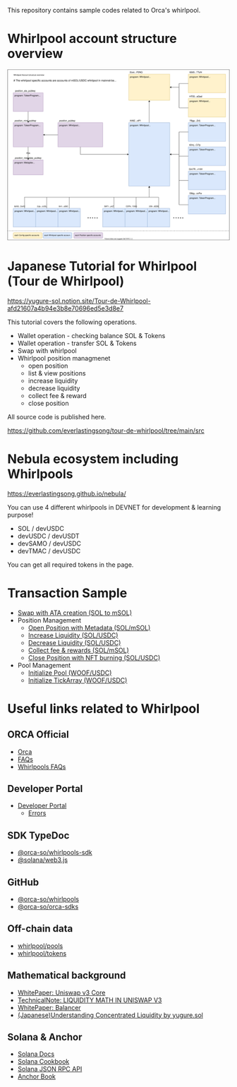 This repository contains sample codes related to Orca's whirlpool.

# Whirlpool account structure overview
![account structure overview](whirlpool_account_structure_overview.svg)

# Japanese Tutorial for Whirlpool (Tour de Whirlpool)
https://yugure-sol.notion.site/Tour-de-Whirlpool-afd21607a4b94e3b8e70696ed5e3d8e7

This tutorial covers the following operations.

* Wallet operation - checking balance SOL & Tokens
* Wallet operation - transfer SOL & Tokens
* Swap with whirlpool
* Whirlpool position managmenet
  * open position
  * list & view positions
  * increase liquidity
  * decrease liquidity
  * collect fee & reward
  * close position

All source code is published here.

https://github.com/everlastingsong/tour-de-whirlpool/tree/main/src

# Nebula ecosystem including Whirlpools
https://everlastingsong.github.io/nebula/

You can use 4 different whirlpools in DEVNET for development & learning purpose!

* SOL / devUSDC
* devUSDC / devUSDT
* devSAMO / devUSDC
* devTMAC / devUSDC

You can get all required tokens in the page.

# Transaction Sample
* [Swap with ATA creation (SOL to mSOL)](https://solscan.io/tx/3fRJohHVpzKTGt23v1oudxRu7M3t4NcMdL5GpdHkb5Zx9zzS8ud9LnDUD4L1pfHDfaPvL17KcpoFuuhghJd2d6yo)
* Position Management
  * [Open Position with Metadata (SOL/mSOL)](https://solscan.io/tx/3deYeJtH3dWAtcWYE6AszuGCJXA1hrb2VWi2amdUWQzZk3BHZ7da5RpqLE2hhNE36DhvEkpLuxr5RwtGnFzQ2YZt)
  * [Increase Liquidity (SOL/USDC)](https://solscan.io/tx/Qjsm5Xc9xZzzL6XN67z83i19qPhyZJHpz65ousM4E7rfHDsoxdrc5jbzDfdQH4BzUxyTUfA7stjbW2LAkJhuPLf)
  * [Decrease Liquidity (SOL/USDC)](https://solscan.io/tx/2Aku1adJ9xpjBwW8J8tQ2tn63DNg2HfkuGQEtzhdjoW6xaATU1rgtjqnd1AmcdfBEweTFZA8Z1TdjrU23rnMeD9Y)
  * [Collect fee & rewards (SOL/mSOL)](https://solscan.io/tx/57QKWfyNgv4dHmL97r18fkb7GZQsGQCuRRVkWTofGB1Z8sz5NB3gJ52Tzy4d4Wzwb4x2G3Krirsu33nTeSSB46Sp)
  * [Close Position with NFT burning (SOL/USDC)](https://solscan.io/tx/5ftZoC24tmvWYbtm5x8cg3SjgY7YBpJB8WQt4uNin9eF95UJ6BNeT4ahAWAr1SiQhmdyNxbywe7DHgsKHfvdCTSa)
* Pool Management
  * [Initialize Pool (WOOF/USDC)](https://solscan.io/tx/ohB95cbdM27X9JvYiFMzp3LzshBV8BsZ1SXAEZCqRiRXzsGeTrBr62bmjrtvrapJuh2JdecLBgXUZRT8LeJ4mE6)
  * [Initialize TickArray (WOOF/USDC)](https://solscan.io/tx/47Y1GyzGMWwFRK9Zq9dM3qcYftZr4iwRDCKD79M44ZapSfZNeTJE2RUxf8Mf2ukua2q9zwjiTXk2EdqS8V3Bft3H)

# Useful links related to Whirlpool
## ORCA Official
* [Orca](https://www.orca.so/)
* [FAQs](https://docs.orca.so/)
* [Whirlpools FAQs](https://docs.orca.so/whirlpools/whirlpools-faqs)

## Developer Portal
* [Developer Portal](https://orca-so.gitbook.io/orca-developer-portal/orca/welcome)
  * [Errors](https://orca-so.gitbook.io/orca-developer-portal/whirlpools/interacting-with-the-protocol/errors)

## SDK TypeDoc
* [@orca-so/whirlpools-sdk](https://orca-so.github.io/whirlpools/)
* [@solana/web3.js](https://solana-labs.github.io/solana-web3.js/modules.html)

## GitHub
* [@orca-so/whirlpools](https://github.com/orca-so/whirlpools)
* [@orca-so/orca-sdks](https://github.com/orca-so/orca-sdks)

## Off-chain data
* [whirlpool/pools](https://mainnet-zp2-v2.orca.so/pools)
* [whirlpool/tokens](https://mainnet-zp2-v2.orca.so/tokens)

## Mathematical background
* [WhitePaper: Uniswap v3 Core](https://uniswap.org/whitepaper-v3.pdf)
* [TechnicalNote: LIQUIDITY MATH IN UNISWAP V3](https://atiselsts.github.io/pdfs/uniswap-v3-liquidity-math.pdf)
* [WhitePaper: Balancer](https://balancer.fi/whitepaper.pdf)
* [(Japanese)Understanding Concentrated Liquidity by yugure.sol](https://note.com/crypto2real/n/n63e82206031b)

## Solana & Anchor
* [Solana Docs](https://docs.solana.com/introduction)
* [Solana Cookbook](https://solanacookbook.com/)
* [Solana JSON RPC API](https://docs.solana.com/developing/clients/jsonrpc-api)
* [Anchor Book](https://book.anchor-lang.com/)
